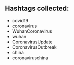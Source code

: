 ## Hashtags collected:

- covid19
- coronavirus
- WuhanCoronavirus
- wuhan
- CoronavirusUpdate
- CoronavirusOutbreak
- china
- coronaviruschina
